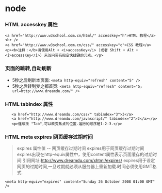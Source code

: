 # node
### HTML accesskey 属性
```
<a href="http://www.w3school.com.cn/html/" accesskey="h">HTML 教程</a><br />
<a href="http://www.w3school.com.cn/css/" accesskey="c">CSS 教程</a>
<p><b>注释：</b>请使用Alt + <i>accessKey</i> (或者 Shift + Alt + <i>accessKey</i>) 来访问带有指定快捷键的元素。</p>
```

### 页面的跳转,自动刷新
- 5秒之后刷新本页面:
```<meta http-equiv="refresh" content="5" />```
- 5秒之后转到梦之都首页:
```<meta http-equiv="refresh" content="5; url=http://www.dreamdu.com/" /> ```

###  HTML tabindex 属性
```<p><a href="http://www.dreamdu.com/xhtml/" tabindex="1">1</a>      
   <a href="http://www.dreamdu.com/css/" tabindex="3">3</a>      
   <a href="http://www.dreamdu.com/javascript/" tabindex="2">2</a></p>
   <p>连续按 "Tab",可以改变焦点的位置.遍历的顺序是1-2-3.</p>
```
### HTML meta expires 网页缓存过期时间
> expires 属性值 -- 网页缓存过期时间
> expires用于网页缓存过期时间
> expires出现在http-equiv属性中，使用content属性表示页面缓存的过期时间
> 引用网址:http://www.dreamdu.com/xhtml/expires/
> expires用于设定网页的过期时间,一旦过期就必须从服务器上重新加载.时间必须使用GMT格式.
```
<meta http-equiv="expires" content="Sunday 26 October 2008 01:00 GMT" />
```
